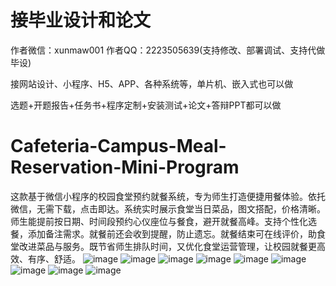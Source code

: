 # 接毕业设计和论文
作者微信：xunmaw001  作者QQ：2223505639(支持修改、部署调试、支持代做毕设)

接网站设计、小程序、H5、APP、各种系统等，单片机、嵌入式也可以做

选题+开题报告+任务书+程序定制+安装测试+论文+答辩PPT都可以做
# Cafeteria-Campus-Meal-Reservation-Mini-Program
这款基于微信小程序的校园食堂预约就餐系统，专为师生打造便捷用餐体验。依托微信，无需下载，点击即达。系统实时展示食堂当日菜品，图文搭配，价格清晰。师生能提前按日期、时间段预约心仪座位与餐食，避开就餐高峰。支持个性化选餐，添加备注需求。就餐前还会收到提醒，防止遗忘。就餐结束可在线评价，助食堂改进菜品与服务。既节省师生排队时间，又优化食堂运营管理，让校园就餐更高效、有序、舒适。 
![image](https://github.com/user-attachments/assets/e5fed010-5b08-4864-b335-3660d1bb3de0)
![image](https://github.com/user-attachments/assets/fe168da7-689d-4a11-9943-fa7c1c1daf7c)
![image](https://github.com/user-attachments/assets/d5ef1573-1ac8-477c-a3bb-40b6688fd72e)
![image](https://github.com/user-attachments/assets/18c0cf90-d148-4124-a5b4-4a88174149c7)
![image](https://github.com/user-attachments/assets/9c96f853-b812-4458-af2b-d654f800b395)
![image](https://github.com/user-attachments/assets/a075f12d-799e-48d0-9fa9-b7286cad3926)
![image](https://github.com/user-attachments/assets/adeca19e-94c9-41f9-a435-7e5f3ff56832)
![image](https://github.com/user-attachments/assets/9d1e12f1-dc64-4fff-9f25-d50103b579c3)
![image](https://github.com/user-attachments/assets/970501cc-14fd-4b56-9851-0df8a7470def)

